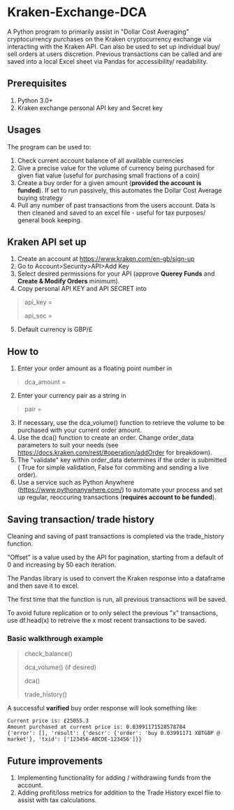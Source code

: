 # Kraken-Exchange-DCA
A Python program to primarily assist in "Dollar Cost Averaging" cryptocurrency purchases on the Kraken cryptocurrency exchange via interacting with the Kraken API.
Can also be used to set up individual buy/ sell orders at users discretion. 
Previous transactions can be called and are saved into a local Excel sheet via Pandas for accessibility/ readability.
## Prerequisites
1. Python 3.0+
2. Kraken exchange personal API key and Secret key

## Usages
The program can be used to:
1. Check current account balance of all available currencies
2. Give a precise value for the volume of currency being purchased for given fiat value (useful for purchasing small fractions of a coin)
3. Create a buy order for a given amount (**provided the account is funded**). If set to run passively, this automates the Dollar Cost Average buying strategy
4. Pull any number of past transactions from the users account. Data is then cleaned and saved to an excel file - useful for tax purposes/ general book keeping.

## Kraken API set up
1. Create an account at https://www.kraken.com/en-gb/sign-up
2. Go to Account>Security>API>Add Key
3. Select desired permissions for your API (approve **Querey Funds** and **Create & Modify Orders** minimum).
4. Copy personal API KEY and API SECRET into 
> api_key = 
> 
> api_sec =
5. Default currency is GBP/£ 

## How to
1. Enter your order amount as a floating point number in
> dca_amount = 
2. Enter your currency pair as a string in 
> pair = 
3. If necessary, use  the dca_volume() function to retrieve the volume to be purchased with your current order amount.
4. Use the dca() function to create an order. Change order_data parameters to suit your needs (see https://docs.kraken.com/rest/#operation/addOrder  for breakdown).
5. The "validate" key within order_data determines if the order is submitted ( True for simple validation, False for commiting and sending a live order).
6. Use a service such as Python Anywhere (https://www.pythonanywhere.com/) to automate your process and set up regular, reoccuring transactions (**requires account to be funded**).

## Saving transaction/ trade history
Cleaning and saving of past transactions is completed via the trade_history function.

"Offset" is a value used by the API for pagination, starting from a default of 0 and increasing by 50 each iteration.

The Pandas library is used to convert the Kraken response into a dataframe and then save it to excel.

The first time that the function is run, all previous transactions will be saved.

To avoid future replication or to only select the previous "x" transactions, use df.head(x) to retreive the x most recent transactions to be saved.

### Basic walkthrough example
> check_balance()
> 
> dca_volume() (if desired)
> 
> dca()
> 
> trade_history()


A successful **varified** buy order response will look something like:

    Current price is: £25055.3
    Amount purchased at current price is: 0.03991171528578784
    {'error': [], 'result': {'descr': {'order': 'buy 0.03991171 XBTGBP @ market'}, 'txid': ['123456-ABCDE-123456']}}


## Future improvements
1. Implementing functionality for adding / withdrawing funds from the account.
2. Adding profit/loss metrics for addition to the Trade History excel flie to assist with tax calculations. 
